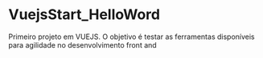 # VuejsStart_HelloWord
Primeiro projeto em VUEJS. O objetivo é testar as ferramentas disponíveis para agilidade no desenvolvimento front and
